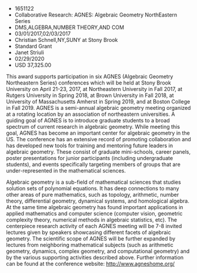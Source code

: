 
* 1651122
* Collaborative Research: AGNES: Algebraic Geometry NorthEastern Series
* DMS,ALGEBRA,NUMBER THEORY,AND COM
* 03/01/2017,02/03/2017
* Christian Schnell,NY,SUNY at Stony Brook
* Standard Grant
* Janet Striuli
* 02/29/2020
* USD 37,325.00

This award supports participation in six AGNES (Algebraic Geometry Northeastern
Series) conferences which will be held at Stony Brook University on April 21-23,
2017, at Northeastern University in Fall 2017, at Rutgers University in Spring
2018, at Brown University in Fall 2018, at University of Massachusetts Amherst
in Spring 2019, and at Boston College in Fall 2019. AGNES is a semi-annual
algebraic geometry meeting organized at a rotating location by an association of
northeastern universities. A guiding goal of AGNES is to introduce graduate
students to a broad spectrum of current research in algebraic geometry. While
meeting this goal, AGNES has become an important center for algebraic geometry
in the US. The conference has an extensive record of promoting collaboration and
has developed new tools for training and mentoring future leaders in algebraic
geometry. These consist of graduate mini-schools, career panels, poster
presentations for junior participants (including undergraduate students), and
events specifically targeting members of groups that are under-represented in
the mathematical sciences.

Algebraic geometry is a sub-field of mathematical sciences that studies solution
sets of polynomial equations. It has deep connections to many other areas of
pure mathematics, such as topology, arithmetic, number theory, differential
geometry, dynamical systems, and homological algebra. At the same time algebraic
geometry has found important applications in applied mathematics and computer
science (computer vision, geometric complexity theory, numerical methods in
algebraic statistics, etc). The centerpiece research activity of each AGNES
meeting will be 7-8 invited lectures given by speakers showcasing different
facets of algebraic geometry. The scientific scope of AGNES will be further
expanded by lectures from neighboring mathematical subjects (such as arithmetic
geometry, dynamics, complex geometry, and computational geometry) and by the
various supporting activities described above. Further information can be found
at the conference website: http://www.agneshome.org/
